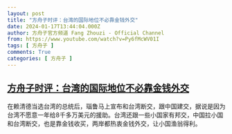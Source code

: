 ```yaml
---
layout: post
title: "方舟子时评：台湾的国际地位不必靠金钱外交"
date: 2024-01-17T13:44:04.000Z
author: 方舟子官方频道 Fang Zhouzi - Official Channel
from: https://www.youtube.com/watch?v=Py6fMcWV01I
tags: [ 方舟子 ]
comments: True
categories: [ 方舟子 ]
---
```

<!--1705499044000-->
[方舟子时评：台湾的国际地位不必靠金钱外交](https://www.youtube.com/watch?v=Py6fMcWV01I)
------

<div>
在赖清德当选台湾的总统后，瑙鲁马上宣布和台湾断交，跟中国建交，据说是因为台湾不愿意一年给8千多万美元的援助。台湾还跟一些小国家有邦交，中国拉小国和台湾断交，也是靠金钱收买，两岸都热衷金钱外交，让小国渔翁得利。
</div>
